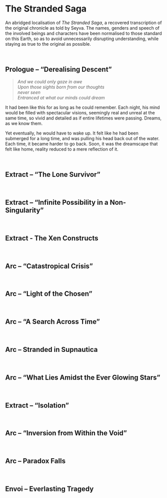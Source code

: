 # The Stranded Saga

An abridged localisation of *The Stranded Saga*, a recovered transcription of the original chronicle as told by Seyva. The names, genders and speech of the involved beings and characters have been normalised to those standard on this Earth, so as to avoid unnecessarily disrupting understanding, while staying as true to the original as possible.


<br>


## Prologue – “Derealising Descent”

> *And we could only gaze in awe*  
> *Upon those sights born from our thoughts*  
> *never seen*  
> *Entranced at what our minds could dream*  

It had been like this for as long as he could remember. Each night, his mind would be filled with spectacular visions, seemingly real and unreal at the same time, so vivid and detailed as if entire lifetimes were passing. Dreams, as we know them.

Yet eventually, he would have to wake up. It felt like he had been submerged for a long time, and was pulling his head back out of the water. Each time, it became harder to go back. Soon, it was the dreamscape that felt like home, reality reduced to a mere reflection of it.


<br>


## Extract – “The Lone Survivor”


<br>


## Extract – “Infinite Possibility in a Non-Singularity”


<br>


## Extract - The Xen Constructs


<br>


## Arc – “Catastropical Crisis”


<br>


## Arc – “Light of the Chosen”


<br>


## Arc – “A Search Across Time”


<br>


## Arc – Stranded in Supnautica


<br>


## Arc – “What Lies Amidst the Ever Glowing Stars”


<br>


## Extract – “Isolation”


<br>


## Arc – “Inversion from Within the Void”


<br>


## Arc – Paradox Falls


<br>


## Envoi – Everlasting Tragedy
